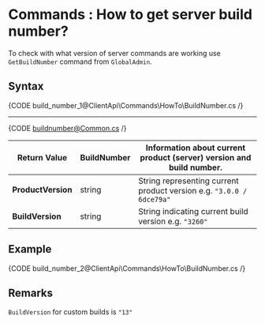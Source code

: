 # Commands : How to get server build number?

To check with what version of server commands are working use `GetBuildNumber` command from `GlobalAdmin`.

## Syntax

{CODE build_number_1@ClientApi\Commands\HowTo\BuildNumber.cs /}

<hr />

{CODE buildnumber@Common.cs /}

| Return Value | BuildNumber | Information about current product (server) version and build number. |
| ------------- | ------------- | ----- |
| **ProductVersion** | string | String representing current product version e.g. `"3.0.0 / 6dce79a"` |
| **BuildVersion** | string | String indicating current build version e.g. `"3260"` |

## Example

{CODE build_number_2@ClientApi\Commands\HowTo\BuildNumber.cs /}

## Remarks

`BuildVersion` for custom builds is `"13"`
